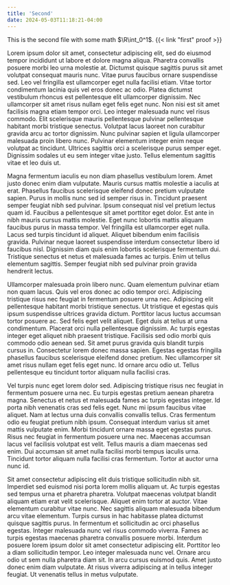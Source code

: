 ```yaml
---
title: 'Second'
date: 2024-05-03T11:18:21-04:00
---
```


This is the second file with some math $\R\int_0^1$. {{< link "first" proof >}}

Lorem ipsum dolor sit amet, consectetur adipiscing elit, sed do eiusmod tempor incididunt ut labore et dolore magna aliqua. Pharetra convallis posuere morbi leo urna molestie at. Dictumst quisque sagittis purus sit amet volutpat consequat mauris nunc. Vitae purus faucibus ornare suspendisse sed. Leo vel fringilla est ullamcorper eget nulla facilisi etiam. Vitae tortor condimentum lacinia quis vel eros donec ac odio. Platea dictumst vestibulum rhoncus est pellentesque elit ullamcorper dignissim. Nec ullamcorper sit amet risus nullam eget felis eget nunc. Non nisi est sit amet facilisis magna etiam tempor orci. Leo integer malesuada nunc vel risus commodo. Elit scelerisque mauris pellentesque pulvinar pellentesque habitant morbi tristique senectus. Volutpat lacus laoreet non curabitur gravida arcu ac tortor dignissim. Nunc pulvinar sapien et ligula ullamcorper malesuada proin libero nunc. Pulvinar elementum integer enim neque volutpat ac tincidunt. Ultrices sagittis orci a scelerisque purus semper eget. Dignissim sodales ut eu sem integer vitae justo. Tellus elementum sagittis vitae et leo duis ut.

Magna fermentum iaculis eu non diam phasellus vestibulum lorem. Amet justo donec enim diam vulputate. Mauris cursus mattis molestie a iaculis at erat. Phasellus faucibus scelerisque eleifend donec pretium vulputate sapien. Purus in mollis nunc sed id semper risus in. Tincidunt praesent semper feugiat nibh sed pulvinar. Ipsum consequat nisl vel pretium lectus quam id. Faucibus a pellentesque sit amet porttitor eget dolor. Est ante in nibh mauris cursus mattis molestie. Eget nunc lobortis mattis aliquam faucibus purus in massa tempor. Vel fringilla est ullamcorper eget nulla. Lacus sed turpis tincidunt id aliquet. Aliquet bibendum enim facilisis gravida. Pulvinar neque laoreet suspendisse interdum consectetur libero id faucibus nisl. Dignissim diam quis enim lobortis scelerisque fermentum dui. Tristique senectus et netus et malesuada fames ac turpis. Enim ut tellus elementum sagittis. Semper feugiat nibh sed pulvinar proin gravida hendrerit lectus.

Ullamcorper malesuada proin libero nunc. Quam elementum pulvinar etiam non quam lacus. Quis vel eros donec ac odio tempor orci. Adipiscing tristique risus nec feugiat in fermentum posuere urna nec. Adipiscing elit pellentesque habitant morbi tristique senectus. Ut tristique et egestas quis ipsum suspendisse ultrices gravida dictum. Porttitor lacus luctus accumsan tortor posuere ac. Sed felis eget velit aliquet. Eget duis at tellus at urna condimentum. Placerat orci nulla pellentesque dignissim. Ac turpis egestas integer eget aliquet nibh praesent tristique. Facilisis sed odio morbi quis commodo odio aenean sed. Sit amet purus gravida quis blandit turpis cursus in. Consectetur lorem donec massa sapien. Egestas egestas fringilla phasellus faucibus scelerisque eleifend donec pretium. Nec ullamcorper sit amet risus nullam eget felis eget nunc. Id ornare arcu odio ut. Tellus pellentesque eu tincidunt tortor aliquam nulla facilisi cras.

Vel turpis nunc eget lorem dolor sed. Adipiscing tristique risus nec feugiat in fermentum posuere urna nec. Eu turpis egestas pretium aenean pharetra magna. Senectus et netus et malesuada fames ac turpis egestas integer. Id porta nibh venenatis cras sed felis eget. Nunc mi ipsum faucibus vitae aliquet. Nam at lectus urna duis convallis convallis tellus. Cras fermentum odio eu feugiat pretium nibh ipsum. Consequat interdum varius sit amet mattis vulputate enim. Morbi tincidunt ornare massa eget egestas purus. Risus nec feugiat in fermentum posuere urna nec. Maecenas accumsan lacus vel facilisis volutpat est velit. Tellus mauris a diam maecenas sed enim. Dui accumsan sit amet nulla facilisi morbi tempus iaculis urna. Tincidunt tortor aliquam nulla facilisi cras fermentum. Tortor at auctor urna nunc id.

Sit amet consectetur adipiscing elit duis tristique sollicitudin nibh sit. Imperdiet sed euismod nisi porta lorem mollis aliquam ut. Ac turpis egestas sed tempus urna et pharetra pharetra. Volutpat maecenas volutpat blandit aliquam etiam erat velit scelerisque. Aliquet enim tortor at auctor. Vitae elementum curabitur vitae nunc. Nec sagittis aliquam malesuada bibendum arcu vitae elementum. Turpis cursus in hac habitasse platea dictumst quisque sagittis purus. In fermentum et sollicitudin ac orci phasellus egestas. Integer malesuada nunc vel risus commodo viverra. Fames ac turpis egestas maecenas pharetra convallis posuere morbi. Interdum posuere lorem ipsum dolor sit amet consectetur adipiscing elit. Porttitor leo a diam sollicitudin tempor. Leo integer malesuada nunc vel. Ornare arcu odio ut sem nulla pharetra diam sit. In arcu cursus euismod quis. Amet justo donec enim diam vulputate. At risus viverra adipiscing at in tellus integer feugiat. Ut venenatis tellus in metus vulputate.
